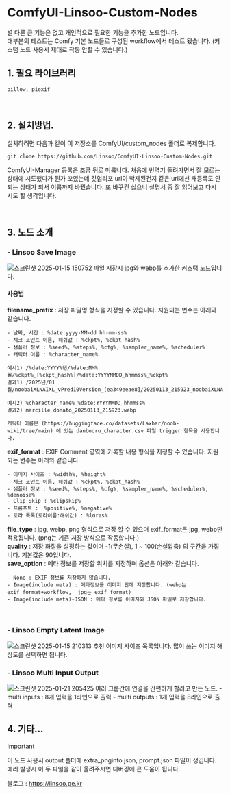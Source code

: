 # ComfyUI-Linsoo-Custom-Nodes
별 다른 큰 기능은 없고 개인적으로 필요한 기능을 추가한 노드입니다.<br>
대부분의 테스트는 Comfy 기본 노드들로 구성된 workflow에서 테스트 됐습니다. (커스텀 노드 사용시  제대로 작동 안할 수 있습니다.)
<br>

## 1. 필요 라이브러리
```console
pillow, piexif
```
<br>

## 2. 설치방법.
설치하려면 다음과 같이 이 저장소를 ComfyUI/custom_nodes 폴더로 복제합니다.

```console
git clone https://github.com/Linsoo/ComfyUI-Linsoo-Custom-Nodes.git
```


ComfyUI-Manager 등록은 조금 뒤로 미룹니다. 처음에 번역기 돌려가면서 잘 모르는 상태에 시도했다가 뭔가 꼬였는데 깃헙리포 url이 박제된건지 같은 url에선 
재등록도 안되는 상태가 되서 이름까지 바꿨습니다. 또 바꾸긴 싫으니 설명서 좀 잘 읽어보고 다시 시도 할 생각입니다.

<br>

## 3. 노드 소개
  ### - Linsoo Save Image
  ![스크린샷 2025-01-15 150752](https://github.com/user-attachments/assets/1c809b3a-ae9f-4aae-a51c-17451a0cd54e)
  파일 저장시 jpg와 webp를 추가한 커스텀 노드입니다.
  #### 사용법
  **filename_prefix** : 저장 파일명 형식을 지정할 수 있습니다. 지원되는 변수는 아래와 같습니다.
  
    - 날짜, 시간 : %date:yyyy-MM-dd hh-mm-ss%
    - 체크 포인트 이름, 해쉬값 : %ckpt%, %ckpt_hash%
    - 샘플러 정보 : %seed%, %steps%, %cfg%, %sampler_name%, %scheduler%
    - 캐릭터 이름 : %character_name%
    
    예시1) /%date:YYYY%년/%date:MM%월/%ckpt%_[%ckpt_hash%]/%date:YYYYMMDD_hhmmss%_%ckpt%
    결과1) /2025년/01월/noobaiXLNAIXL_vPred10Version_[ea349eeae8]/20250113_215923_noobaiXLNAIXL_vPred10Version.webp
    
    예시2) %character_name%_%date:YYYYMMDD_hhmmss%
    결과2) marcille donato_20250113_215923.webp

    캐릭터 이름은 (https://huggingface.co/datasets/Laxhar/noob-wiki/tree/main) 에 있는 danbooru_character.csv 파일 trigger 항목을 사용합니다.
  **exif_format** : EXIF Comment 영역에 기록할 내용 형식을 지정할 수 있습니다. 지원되는 변수는 아래와 같습니다.

    - 이미지 사이즈 : %width%, %height%
    - 체크 포인트 이름, 해쉬값 : %ckpt%, %ckpt_hash%
    - 샘플러 정보 : %seed%, %steps%, %cfg%, %sampler_name%, %scheduler%, %denoise%
    - Clip Skip : %clipskip%
    - 프롬프트 :  %positive%, %negative%
    - 로라 목록(로라이름:해쉬값) : %loras%
  
  **file_type** : jpg, webp, png 형식으로 저장 할 수 있으며 exif_format은 jpg, webp만 적용됩니다. (png는 기존 저장 방식으로 작동합니다.)<br>
  **quality** : 저장 화질을 설정하는 값이며 -1(무손실), 1 ~ 100(손실압축) 의 구간을 가집니다. 기본값은 90입니다.<br>
  **save_option** : 메타 정보를 저장할 위치를 지정하며 옵션은 아래와 같습니다.

    - None : EXIF 정보를 저장하지 않습니다.
    - Image(include meta) : 메타정보를 이미지 안에 저장합니다. (webp는 exif_format+workflow,  jpg는 exif_format)
    - Image(include meta)+JSON : 메타 정보를 이미지와 JSON 파일로 저장합니다. 
  <br>
  
  ### - Linsoo Empty Latent Image
  ![스크린샷 2025-01-15 210313](https://github.com/user-attachments/assets/0fcd9ca2-755d-46ec-88d9-a91a81a94fb1)
  추천 이미지 사이즈 목록입니다. 많이 쓰는 이미지 해상도를 선택하면 됩니다.
  <br>

  ### - Linsoo Multi Input Output
  ![스크린샷 2025-01-21 205425](https://github.com/user-attachments/assets/4c18eee0-d4b2-4a03-9c18-d3cfd5136523)
  여러 그룹간에 연결을 간편하게 할려고 만든 노드.
    - multi inputs :  8개 입력을 1라인으로 출력
    - multi outputs : 1개 입력을 8라인으로 출력


## 4. 기타...

>[!IMPORTANT]
>이 노드 사용시 output 폴더에 extra_pnginfo.json, prompt.json 파일이 생깁니다. 에러 발생시 이 두 파일을 같이 올려주시면 디버깅에 큰 도움이 됩니다.

블로그 : https://linsoo.pe.kr  

